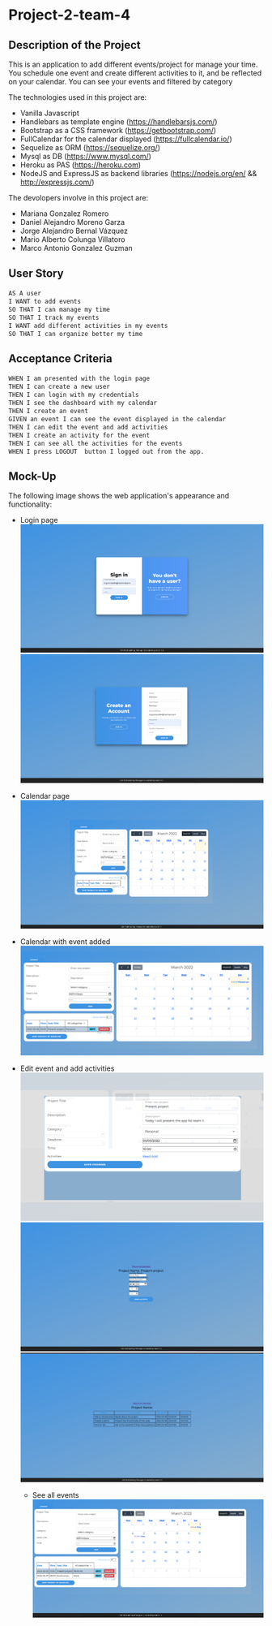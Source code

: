 # Project-2-team-4
## Description of the Project

This is an application to add different events/project for manage your time.
You schedule one event and create different activities to it, and be reflected on your calendar.
You can see your events and filtered by category

The technologies used in this project are:

- Vanilla Javascript
- Handlebars as template engine (https://handlebarsjs.com/)
- Bootstrap as a CSS framework (https://getbootstrap.com/)
- FullCalendar for the calendar displayed (https://fullcalendar.io/)
- Sequelize as ORM (https://sequelize.org/)
- Mysql as DB (https://www.mysql.com/)
- Heroku as PAS (https://heroku.com)
- NodeJS and ExpressJS as backend libraries (https://nodejs.org/en/ &&  http://expressjs.com/)


The devolopers involve in this project are:

- Mariana Gonzalez Romero
- Daniel Alejandro Moreno Garza
- Jorge Alejandro Bernal Vázquez
- Mario Alberto Colunga Villatoro
- Marco Antonio Gonzalez Guzman

## User Story

```
AS A user
I WANT to add events
SO THAT I can manage my time
SO THAT I track my events
I WANT add different activities in my events
SO THAT I can organize better my time
```

## Acceptance Criteria

```
WHEN I am presented with the login page
THEN I can create a new user
THEN I can login with my credentials
THEN I see the dashboard with my calendar
THEN I create an event
GIVEN an event I can see the event displayed in the calendar
THEN I can edit the event and add activities
THEN I create an activity for the event
THEN I can see all the activities for the events
WHEN I press LOGOUT  button I logged out from the app.
```

## Mock-Up

The following image shows the web application's appearance and functionality:

- Login page
  ![The login page for Life multitasking manager](./public/img/login.png)
  ![The login page for Life multitasking manager](./public/img/addUser.png)

- Calendar page
  ![Calendar dashboard](./public/img/calendar.png)

- Calendar with event added
  ![Calendar with event.](./public/img/seeEvent.png)

- Edit event and add activities
  ![Edit event.](./public/img/editProject.png)
  ![Add activity](./public/img/addActivity.png)
  ![Add activity](./public/img/seeAllActivities.png)

  - See all events
  ![Calendar dashboard](./public/img/allEvents.png)